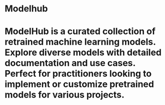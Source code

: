 # Modelhub
# ModelHub is a curated collection of retrained machine learning models. Explore diverse models with detailed documentation and use cases. Perfect for practitioners looking to implement or customize pretrained models for various projects. 
